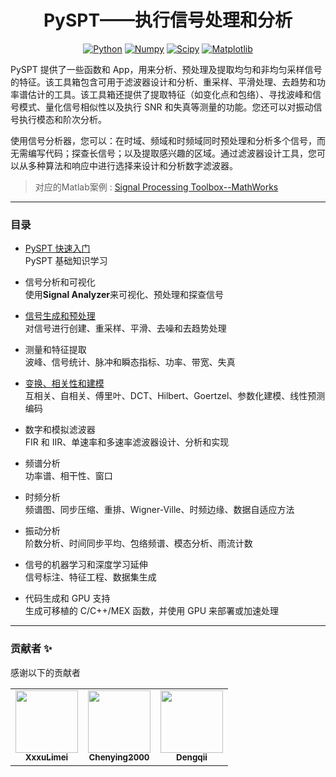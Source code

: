 <div align="center">
  
# PySPT——执行信号处理和分析
[![Python](https://img.shields.io/badge/python-3.9-blue)](https://docs.python.org/zh-cn/3.9/)
[![Numpy](https://img.shields.io/badge/numpy-1.22.0-brightgreen)](https://numpy.org/doc/stable/)
[![Scipy](https://img.shields.io/badge/scipy-1.9.0-brightgreen)](https://docs.scipy.org/doc/)
[![Matplotlib](https://img.shields.io/badge/matplotlib-3.5.1-brightgreen)](https://matplotlib.org/3.5.1/index.html)

</div>

PySPT 提供了一些函数和 App，用来分析、预处理及提取均匀和非均匀采样信号的特征。该工具箱包含可用于滤波器设计和分析、重采样、平滑处理、去趋势和功率谱估计的工具。该工具箱还提供了提取特征（如变化点和包络）、寻找波峰和信号模式、量化信号相似性以及执行 SNR 和失真等测量的功能。您还可以对振动信号执行模态和阶次分析。

使用信号分析器，您可以：在时域、频域和时频域同时预处理和分析多个信号，而无需编写代码；探查长信号；以及提取感兴趣的区域。通过滤波器设计工具，您可以从多种算法和响应中进行选择来设计和分析数字滤波器。

> 对应的Matlab案例 : [Signal Processing Toolbox--MathWorks](https://ww2.mathworks.cn/help/signal/index.html?s_tid=CRUX_lftnav)  

---
### 目录  
- [PySPT 快速入门](./Content/PySPT快速入门.md)  
PySPT 基础知识学习

- 信号分析和可视化  
使用**Signal Analyzer**来可视化、预处理和探查信号

- [信号生成和预处理](./Content/信号生成和预处理.md)  
对信号进行创建、重采样、平滑、去噪和去趋势处理

- 测量和特征提取  
波峰、信号统计、脉冲和瞬态指标、功率、带宽、失真

- [变换、相关性和建模](./Content/变换、相关性和建模.md)  
互相关、自相关、傅里叶、DCT、Hilbert、Goertzel、参数化建模、线性预测编码

- 数字和模拟滤波器  
FIR 和 IIR、单速率和多速率滤波器设计、分析和实现

- 频谱分析  
功率谱、相干性、窗口

- 时频分析  
频谱图、同步压缩、重排、Wigner-Ville、时频边缘、数据自适应方法

- 振动分析  
阶数分析、时间同步平均、包络频谱、模态分析、雨流计数

- 信号的机器学习和深度学习延伸  
信号标注、特征工程、数据集生成

- 代码生成和 GPU 支持  
生成可移植的 C/C++/MEX 函数，并使用 GPU 来部署或加速处理
---

### 贡献者 ✨  
感谢以下的贡献者 
<!-- ALL-CONTRIBUTORS-LIST:START - Do not remove or modify this section -->
<!-- prettier-ignore-start -->
<!-- markdownlint-disable -->
<table>
  <tr>
    <td align="center"><a href="https://github.com/XxxuLimei"><img src="https://github.com/identicons/XxxuLimei.png" width="100px;" alt=""/><br /><sub><b>XxxuLimei</b></sub></a><br />
    <td align="center"><a href="https://github.com/Chenying2000"><img src="https://github.com/identicons/Chenying2000.png" width="100px;" alt=""/><br /><sub><b>Chenying2000</b></sub></a><br /><a href="https://github.com/all-contributors/cli/commits?author=Chenying2000" title="Code">
    <td align="center"><a href="https://github.com/Dengqii"><img src="https://github.com/identicons/Dengqii.png" width="100px;" alt=""/><br /><sub><b>Dengqii</b></sub></a><br /><a href="https://github.com/all-contributors/cli/commits?author=Dengqii" title="Code">
